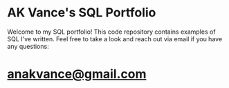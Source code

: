 # AK Vance's SQL Portfolio
Welcome to my SQL portfolio! This code repository contains examples of SQL I've written. Feel free to take a look and reach out via email if you have any questions:
# anakvance@gmail.com
